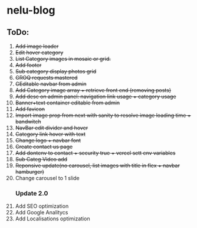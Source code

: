 # nelu-blog

<h2>ToDo:</h2>
<ol>
  <li><strike>Add image loader</strike></li>
  <li><strike>Edit hover category</strike></li>
  <li><strike>List Category images in mosaic or grid.</strike></li>
  <li><strike>Add footer</strike></li>
  <li><strike>Sub category display photos grid</strike></li>
  <li><strike>GROQ requests mastered</strike></li>
  <li><strike>GEditable navbar from admin</strike></li>
  <li><strike>Add Category image array + retrieve front end (removing posts)</strike></li>
  <li><strike>Add desc on admin panel: navigation link usage + category usage</strike></li>
  <li><strike>Banner+text container editable from admin</strike></li>
  <li><strike>Add favicon</strike></li>
  <li><strike>Import image prop from next with sanity to resolve image loading time + bandwitch</strike></li>
  <li><strike>NavBar edit divider and hover</strike></li>
  <li><strike>Category link hover with text</strike></li>
  <li><strike>Change logo + navbar font</strike></li>
  <li><strike>Create contact us page</strike></li>
  <li><strike>Add dontenv to contact + security true + vercel sett env variables</strike></li>
  <li><strike>Sub Categ Video add</strike></li>
  <li><strike>Reponsive update(no carousel, list images with title in flex + navbar hamburger)</strike></li>
  <li>Change carousel to 1 slide</li>
  <h3>Update 2.0</h3>
  <li>Add SEO optimization</li>
  <li>Add Google Analitycs</li>
  <li>Add Localisations optimization</li>
</ol>
